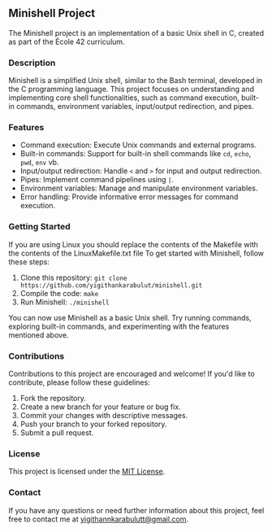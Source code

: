 ## Minishell Project

The Minishell project is an implementation of a basic Unix shell in C, created as part of the École 42 curriculum.

### Description

Minishell is a simplified Unix shell, similar to the Bash terminal, developed in the C programming language. This project focuses on understanding and implementing core shell functionalities, such as command execution, built-in commands, environment variables, input/output redirection, and pipes.

### Features

- Command execution: Execute Unix commands and external programs.
- Built-in commands: Support for built-in shell commands like `cd`, `echo`, `pwd`, `env` vb.
- Input/output redirection: Handle `<` and `>` for input and output redirection.
- Pipes: Implement command pipelines using `|`.
- Environment variables: Manage and manipulate environment variables.
- Error handling: Provide informative error messages for command execution.

### Getting Started

If you are using Linux you should replace the contents of the Makefile with the contents of the LinuxMakefile.txt file
To get started with Minishell, follow these steps:

1. Clone this repository: `git clone https://github.com/yigithankarabulut/minishell.git`
2. Compile the code: `make`
3. Run Minishell: `./minishell`

You can now use Minishell as a basic Unix shell. Try running commands, exploring built-in commands, and experimenting with the features mentioned above.

### Contributions

Contributions to this project are encouraged and welcome! If you'd like to contribute, please follow these guidelines:

1. Fork the repository.
2. Create a new branch for your feature or bug fix.
3. Commit your changes with descriptive messages.
4. Push your branch to your forked repository.
5. Submit a pull request.

### License

This project is licensed under the [MIT License](LICENSE).

### Contact

If you have any questions or need further information about this project, feel free to contact me at yigithannkarabulutt@gmail.com.
